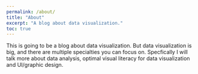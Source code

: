 ```yaml
---
permalink: /about/
title: "About"
excerpt: "A blog about data visualization."
toc: true
---
```


This is going to be a blog about data visualization. But data visualization is big, and there are multiple specialties you can focus on. Specfically I will talk more about data analysis, optimal visual literacy for data visualization and UI/graphic design.